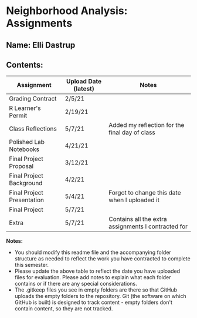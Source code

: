 # Neighborhood Analysis: Assignments

## **Name:** Elli Dastrup

## Contents:

| Assignment | Upload Date (latest) | Notes |
|-|-|-|
| Grading Contract |2/5/21  |  |
| R Learner's Permit |2/19/21|  |
| Class Reflections |5/7/21| Added my reflection for the final day of class |
| Polished Lab Notebooks |4/21/21|  |
| Final Project Proposal |3/12/21|  |
| Final Project Background |4/2/21|  |
| Final Project Presentation |5/4/21| Forgot to change this date when I uploaded it |
| Final Project |5/7/21|  |
| Extra |5/7/21| Contains all the extra assignments I contracted for |

**Notes:** 

- You should modify this readme file and the accompanying folder structure as needed to reflect the work you have contracted to complete this semester.
- Please update the above table to reflect the date you have uploaded files for evaluation. Please add notes to explain what each folder contains or if there are any special considerations.
- The .gitkeep files you see in empty folders are there so that GitHub uploads the empty folders to the repository. Git (the software on which GitHub is built) is designed to track content - empty folders don't contain content, so they are not tracked.
